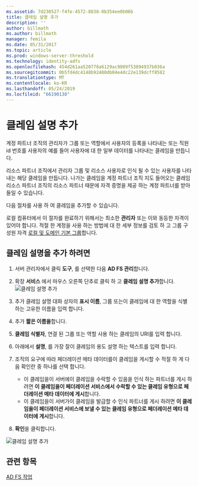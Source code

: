 ```yaml
---
ms.assetid: 7d230527-f4fe-4572-8838-0b354ee0b06b
title: 클레임 설명 추가
description: ''
author: billmath
ms.author: billmath
manager: femila
ms.date: 05/31/2017
ms.topic: article
ms.prod: windows-server-threshold
ms.technology: identity-adfs
ms.openlocfilehash: 454d261aa520778a6129ac9809f53894937b036a
ms.sourcegitcommit: 0b5fd4dc4148b92480db04e4dc22e139dcff8582
ms.translationtype: MT
ms.contentlocale: ko-KR
ms.lasthandoff: 05/24/2019
ms.locfileid: "66190138"
---
```

# <a name="add-a-claim-description"></a>클레임 설명 추가


계정 파트너 조직의 관리자가 그룹 또는 역할에서 사용자의 등록을 나타내는 또는 직원 id 번호를 사용자의 예를 들어 사용자에 대 한 일부 데이터를 나타내는 클레임을 만듭니다.

리소스 파트너 조직에서 관리자 그룹 및 리소스 사용자로 인식 될 수 있는 사용자를 나타내는 해당 클레임을 만듭니다. 나가는 클레임을 계정 파트너 조직 지도 들어오는 클레임 리소스 파트너 조직의 리소스 파트너 때문에 자격 증명을 제공 하는 계정 파트너를 받아들일 수 있습니다. 

다음 절차를 사용 하 여 클레임을 추가할 수 있습니다.

로컬 컴퓨터에서 이 절차를 완료하기 위해서는 최소한 **관리자** 또는 이와 동등한 자격이 있어야 합니다.  적절 한 계정을 사용 하는 방법에 대 한 세부 정보를 검토 하 고 그룹 구성원 자격 [로컬 및 도메인 기본 그룹](https://go.microsoft.com/fwlink/?LinkId=83477)합니다.

## <a name="to-add-a-claim-description"></a>클레임 설명을 추가 하려면

1. 서버 관리자에서 클릭 **도구**, 를 선택한 다음 **AD FS 관리**합니다. 

2.  확장 **서비스** 에서 마우스 오른쪽 단추로 클릭 하 고 **클레임 설명 추가**합니다.
![클레임 설명 추가](media\Add-a-Claim-Description\claimdesc1.png)

3.  추가 클레임 설명 대화 상자의 **표시 이름**, 그룹 또는이 클레임에 대 한 역할을 식별 하는 고유한 이름을 입력 합니다.

4.  추가 **짧은 이름을**합니다.

5.  **클레임 식별자**, 연결 된 그룹 또는 역할 사용 하는 클레임의 URI를 입력 합니다.

6.  아래에서 **설명**, 를 가장 잘이 클레임의 용도 설명 하는 텍스트를 입력 합니다.

7.  조직의 요구에 따라 페더레이션 메타 데이터를이 클레임을 게시할 수 적절 하 게 다음 확인란 중 하나를 선택 합니다.


    - 이 클레임을이 서버에이 클레임을 수락할 수 있음을 인식 하는 파트너를 게시 하려면 **이 클레임을이 페더레이션 서비스에서 수락할 수 있는 클레임 유형으로 페더레이션 메타 데이터에 게시**합니다.
    - 이 클레임을이 서버가이 클레임을 발급할 수 인식 파트너를 게시 하려면 **이 클레임을이 페더레이션 서비스에 보낼 수 있는 클레임 유형으로 페더레이션 메타 데이터에 게시**합니다.

8.  **확인**을 클릭합니다.

![클레임 설명 추가](media\Add-a-Claim-Description\claimdesc2.png)

  
## <a name="see-also"></a>관련 항목  
[AD FS 작업](../../ad-fs/AD-FS-2016-Operations.md) 
